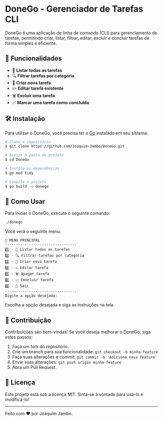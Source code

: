 # DoneGo - Gerenciador de Tarefas CLI

DoneGo é uma aplicação de linha de comando (CLI) para gerenciamento de tarefas, permitindo criar, listar, filtrar, editar, excluir e concluir tarefas de forma simples e eficiente.

## 📌 Funcionalidades

- 📜 **Listar todas as tarefas**
- 🔍 **Filtrar tarefas por categoria**
- 📝 **Criar nova tarefa**
- ✏️ **Editar tarefa existente**
- 🗑️ **Excluir uma tarefa**
- ✅ **Marcar uma tarefa como concluída**

## 🛠️ Instalação

Para utilizar o DoneGo, você precisa ter o [Go](https://go.dev/) instalado em seu sistema.

```sh
# Clone o repositório
$ git clone https://github.com/Joaquim-Jambo/DoneGo.git

# Acesse a pasta do projeto
$ cd DoneGo

# Instale as dependências
$ go mod tidy

# Compile o projeto
$ go build -o donego
```

## 🚀 Como Usar

Para iniciar o DoneGo, execute o seguinte comando:

```sh
./donego
```

Você verá o seguinte menu:

```
📌 MENU PRINCIPAL
---------------------------------
1️⃣ - 📜 Listar todas as tarefas
2️⃣ - 🔍 Filtrar tarefas por categoria
3️⃣ - 📝 Criar nova tarefa
4️⃣ - ✏️ Editar tarefa
5️⃣ - 🗑️ Apagar tarefa
6️⃣ - ✅ Concluir tarefa
0️⃣ - 👋 Sair
---------------------------------
Digite a opção desejada:
```

Escolha a opção desejada e siga as instruções na tela.

## 🤝 Contribuição

Contribuições são bem-vindas! Se você deseja melhorar o DoneGo, siga estes passos:

1. Faça um fork do repositório.
2. Crie um branch para sua funcionalidade: `git checkout -b minha-feature`
3. Faça suas alterações e commit: `git commit -m 'Adiciona nova feature'`
4. Envie suas alterações: `git push origin minha-feature`
5. Abra um Pull Request.

## 📝 Licença

Este projeto está sob a licença MIT. Sinta-se à vontade para usá-lo e modificá-lo!

---

Feito com ❤️ por Joaquim Jambo.

